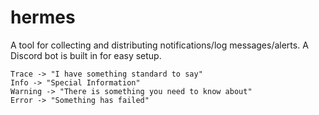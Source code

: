# hermes
A tool for collecting and distributing notifications/log messages/alerts.
A Discord bot is built in for easy setup.

```
Trace -> "I have something standard to say"
Info -> "Special Information"
Warning -> "There is something you need to know about"
Error -> "Something has failed"
```